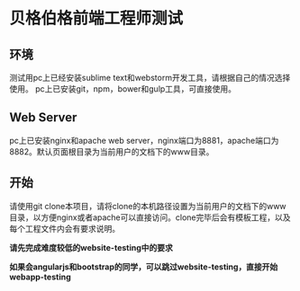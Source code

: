 # 贝格伯格前端工程师测试

## 环境
测试用pc上已经安装sublime text和webstorm开发工具，请根据自己的情况选择使用。
pc上已安装git，npm，bower和gulp工具，可直接使用。

## Web Server
pc上已安装nginx和apache web server，nginx端口为8881，apache端口为8882。默认页面根目录为当前用户的文档下的www目录。

## 开始
请使用git clone本项目，请将clone的本机路径设置为当前用户的文档下的www目录，以方便nginx或者apache可以直接访问。clone完毕后会有模板工程，以及每个工程文件内会有要求说明。

**请先完成难度较低的website-testing中的要求**

**如果会angularjs和bootstrap的同学，可以跳过website-testing，直接开始webapp-testing**